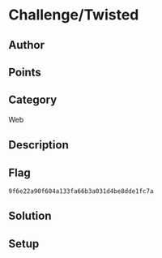 # Challenge/Twisted
## Author

## Points

## Category
Web
## Description

## Flag
`9f6e22a90f604a133fa66b3a031d4be8dde1fc7a`
## Solution

## Setup
